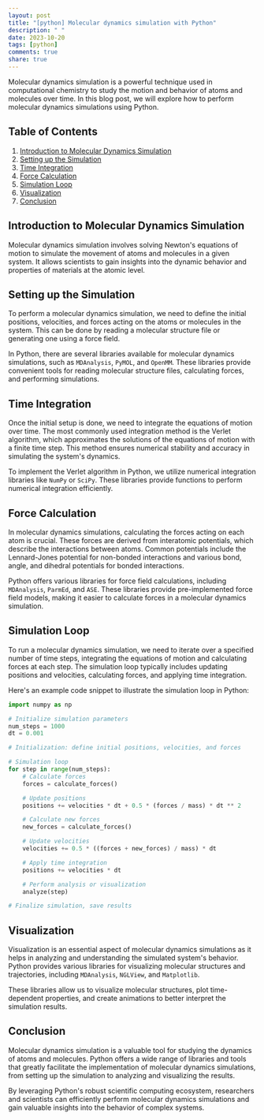 ```yaml
---
layout: post
title: "[python] Molecular dynamics simulation with Python"
description: " "
date: 2023-10-20
tags: [python]
comments: true
share: true
---
```


Molecular dynamics simulation is a powerful technique used in computational chemistry to study the motion and behavior of atoms and molecules over time. In this blog post, we will explore how to perform molecular dynamics simulations using Python.

## Table of Contents

1. [Introduction to Molecular Dynamics Simulation](#introduction)
2. [Setting up the Simulation](#setting-up)
3. [Time Integration](#time-integration)
4. [Force Calculation](#force-calculation)
5. [Simulation Loop](#simulation-loop)
6. [Visualization](#visualization)
7. [Conclusion](#conclusion)

## Introduction to Molecular Dynamics Simulation <a name="introduction"></a>

Molecular dynamics simulation involves solving Newton's equations of motion to simulate the movement of atoms and molecules in a given system. It allows scientists to gain insights into the dynamic behavior and properties of materials at the atomic level.

## Setting up the Simulation <a name="setting-up"></a>

To perform a molecular dynamics simulation, we need to define the initial positions, velocities, and forces acting on the atoms or molecules in the system. This can be done by reading a molecular structure file or generating one using a force field.

In Python, there are several libraries available for molecular dynamics simulations, such as `MDAnalysis`, `PyMOL`, and `OpenMM`. These libraries provide convenient tools for reading molecular structure files, calculating forces, and performing simulations.

## Time Integration <a name="time-integration"></a>

Once the initial setup is done, we need to integrate the equations of motion over time. The most commonly used integration method is the Verlet algorithm, which approximates the solutions of the equations of motion with a finite time step. This method ensures numerical stability and accuracy in simulating the system's dynamics.

To implement the Verlet algorithm in Python, we utilize numerical integration libraries like `NumPy` or `SciPy`. These libraries provide functions to perform numerical integration efficiently.

## Force Calculation <a name="force-calculation"></a>

In molecular dynamics simulations, calculating the forces acting on each atom is crucial. These forces are derived from interatomic potentials, which describe the interactions between atoms. Common potentials include the Lennard-Jones potential for non-bonded interactions and various bond, angle, and dihedral potentials for bonded interactions.

Python offers various libraries for force field calculations, including `MDAnalysis`, `ParmEd`, and `ASE`. These libraries provide pre-implemented force field models, making it easier to calculate forces in a molecular dynamics simulation.

## Simulation Loop <a name="simulation-loop"></a>

To run a molecular dynamics simulation, we need to iterate over a specified number of time steps, integrating the equations of motion and calculating forces at each step. The simulation loop typically includes updating positions and velocities, calculating forces, and applying time integration.

Here's an example code snippet to illustrate the simulation loop in Python:

```python
import numpy as np

# Initialize simulation parameters
num_steps = 1000
dt = 0.001

# Initialization: define initial positions, velocities, and forces

# Simulation loop
for step in range(num_steps):
    # Calculate forces
    forces = calculate_forces()

    # Update positions
    positions += velocities * dt + 0.5 * (forces / mass) * dt ** 2

    # Calculate new forces
    new_forces = calculate_forces()

    # Update velocities
    velocities += 0.5 * ((forces + new_forces) / mass) * dt

    # Apply time integration
    positions += velocities * dt

    # Perform analysis or visualization
    analyze(step)

# Finalize simulation, save results
```

## Visualization <a name="visualization"></a>

Visualization is an essential aspect of molecular dynamics simulations as it helps in analyzing and understanding the simulated system's behavior. Python provides various libraries for visualizing molecular structures and trajectories, including `MDAnalysis`, `NGLView`, and `Matplotlib`.

These libraries allow us to visualize molecular structures, plot time-dependent properties, and create animations to better interpret the simulation results.

## Conclusion <a name="conclusion"></a>

Molecular dynamics simulation is a valuable tool for studying the dynamics of atoms and molecules. Python offers a wide range of libraries and tools that greatly facilitate the implementation of molecular dynamics simulations, from setting up the simulation to analyzing and visualizing the results.

By leveraging Python's robust scientific computing ecosystem, researchers and scientists can efficiently perform molecular dynamics simulations and gain valuable insights into the behavior of complex systems.